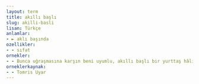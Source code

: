 ```yaml
---
layout: term
title: akıllı başlı
slug: akilli-basli
lisan: Türkçe
anlamlar:
- ► aklı başında
ozellikler:
- - sıfat
ornekler:
- - Bunca uğraşmasına karşın beni uyumlu, akıllı başlı bir yurttaş hâline getirememiştir.
orneklerkaynak:
- - Tomris Uyar
---
```

